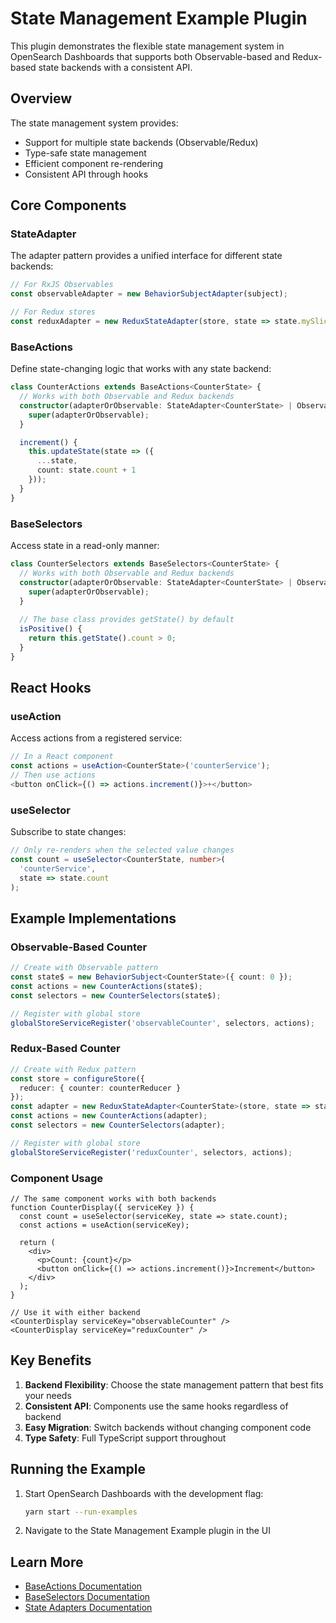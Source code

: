 # State Management Example Plugin

This plugin demonstrates the flexible state management system in OpenSearch Dashboards that supports both Observable-based and Redux-based state backends with a consistent API.

## Overview

The state management system provides:

- Support for multiple state backends (Observable/Redux)
- Type-safe state management
- Efficient component re-rendering
- Consistent API through hooks

## Core Components

### StateAdapter

The adapter pattern provides a unified interface for different state backends:

```typescript
// For RxJS Observables
const observableAdapter = new BehaviorSubjectAdapter(subject);

// For Redux stores
const reduxAdapter = new ReduxStateAdapter(store, state => state.mySlice);
```

### BaseActions

Define state-changing logic that works with any state backend:

```typescript
class CounterActions extends BaseActions<CounterState> {
  // Works with both Observable and Redux backends
  constructor(adapterOrObservable: StateAdapter<CounterState> | ObservableLike<CounterState>) {
    super(adapterOrObservable);
  }

  increment() {
    this.updateState(state => ({
      ...state,
      count: state.count + 1
    }));
  }
}
```

### BaseSelectors

Access state in a read-only manner:

```typescript
class CounterSelectors extends BaseSelectors<CounterState> {
  // Works with both Observable and Redux backends
  constructor(adapterOrObservable: StateAdapter<CounterState> | ObservableLike<CounterState>) {
    super(adapterOrObservable);
  }
  
  // The base class provides getState() by default
  isPositive() {
    return this.getState().count > 0;
  }
}
```

## React Hooks

### useAction

Access actions from a registered service:

```typescript
// In a React component
const actions = useAction<CounterState>('counterService');
// Then use actions
<button onClick={() => actions.increment()}>+</button>
```

### useSelector

Subscribe to state changes:

```typescript
// Only re-renders when the selected value changes
const count = useSelector<CounterState, number>(
  'counterService',
  state => state.count
);
```

## Example Implementations

### Observable-Based Counter

```typescript
// Create with Observable pattern
const state$ = new BehaviorSubject<CounterState>({ count: 0 });
const actions = new CounterActions(state$);
const selectors = new CounterSelectors(state$);

// Register with global store
globalStoreServiceRegister('observableCounter', selectors, actions);
```

### Redux-Based Counter

```typescript
// Create with Redux pattern
const store = configureStore({
  reducer: { counter: counterReducer }
});
const adapter = new ReduxStateAdapter<CounterState>(store, state => state.counter);
const actions = new CounterActions(adapter);
const selectors = new CounterSelectors(adapter);

// Register with global store
globalStoreServiceRegister('reduxCounter', selectors, actions);
```

### Component Usage

```tsx
// The same component works with both backends
function CounterDisplay({ serviceKey }) {
  const count = useSelector(serviceKey, state => state.count);
  const actions = useAction(serviceKey);
  
  return (
    <div>
      <p>Count: {count}</p>
      <button onClick={() => actions.increment()}>Increment</button>
    </div>
  );
}

// Use it with either backend
<CounterDisplay serviceKey="observableCounter" />
<CounterDisplay serviceKey="reduxCounter" />
```

## Key Benefits

1. **Backend Flexibility**: Choose the state management pattern that best fits your needs
2. **Consistent API**: Components use the same hooks regardless of backend
3. **Easy Migration**: Switch backends without changing component code
4. **Type Safety**: Full TypeScript support throughout

## Running the Example

1. Start OpenSearch Dashboards with the development flag:
   ```bash
   yarn start --run-examples
   ```
2. Navigate to the State Management Example plugin in the UI

## Learn More

- [BaseActions Documentation](../../src/plugins/opensearch_dashboards_utils/common/state_management/base_action.ts)
- [BaseSelectors Documentation](../../src/plugins/opensearch_dashboards_utils/common/state_management/base_selector.ts)
- [State Adapters Documentation](../../src/plugins/opensearch_dashboards_utils/common/state_management/state_adapter.ts)
